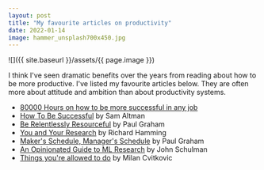 ```yaml
---
layout: post
title: "My favourite articles on productivity"
date: 2022-01-14
image: hammer_unsplash700x450.jpg
---
```

![]({{ site.baseurl }}/assets/{{ page.image }})

I think I've seen dramatic benefits over the years from reading about how to be more productive. I've listed my favourite articles below. They are often more about attitude and ambition than about productivity systems.
- [80000 Hours on how to be more successful in any job](https://80000hours.org/career-guide/how-to-be-successful/)
- [How To Be Successful](https://blog.samaltman.com/how-to-be-successful) by Sam Altman
- [Be Relentlessly Resourceful](http://www.paulgraham.com/relres.html) by Paul Graham
- [You and Your Research](https://www.cs.utexas.edu/users/dahlin/bookshelf/hamming.html) by Richard Hamming
- [Maker's Schedule, Manager's Schedule](http://www.paulgraham.com/makersschedule.html) by Paul Graham
- [An Opinionated Guide to ML Research](http://joschu.net/blog/opinionated-guide-ml-research.html) by John Schulman
- [Things you're allowed to do](https://milan.cvitkovic.net/writing/things_youre_allowed_to_do/) by Milan Cvitkovic
